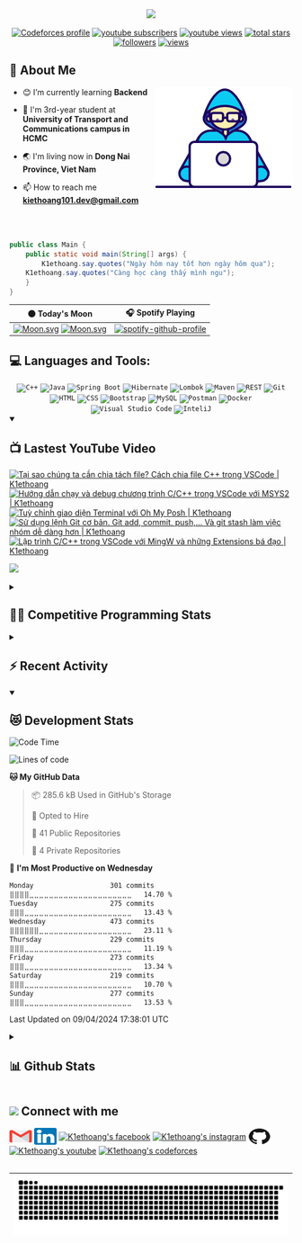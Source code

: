 <!-- Hello -->
<div align="center">
	
<img src="https://readme-typing-svg.herokuapp.com?font=JetBrains+Mono&color=%2336BCF7&size=30&duration=1600&lines=Ch%C3%A0o+th%E1%BA%BF+gi%E1%BB%9Bi!;Hello+World!;%E4%BD%A0%E5%A5%BD%E4%B8%96%E7%95%8C!;%D0%9F%D1%80%D0%B8%D0%B2%D0%B5%D1%82+%D0%BC%D0%B8%D1%80!;%E3%81%93%E3%82%93%E3%81%AB%E3%81%A1%E3%81%AF%E4%B8%96%E7%95%8C!;%EC%95%88%EB%85%95%ED%95%98%EC%84%B8%EC%9A%94!;Bonjour+monde!;Halo+Dunia!;%E0%BA%AA%E0%BA%B0%E2%80%8B%E0%BA%9A%E0%BA%B2%E0%BA%8D%E2%80%8B%E0%BA%94%E0%BA%B5%E2%80%8B%E0%BA%8A%E0%BA%B2%E0%BA%A7%E2%80%8B%E0%BB%82%E0%BA%A5%E0%BA%81!;Hallo+Welt!;%E0%B8%AA%E0%B8%A7%E0%B8%B1%E0%B8%AA%E0%B8%94%E0%B8%B5%E0%B8%8A%E0%B8%B2%E0%B8%A7%E0%B9%82%E0%B8%A5%E0%B8%81;Hola+Mundo">

</div>

<!-- View counter - https://github.com/DenverCoder1/Simple-View-Counter -->
<p align="center">
  <a target="_blank" href="https://codeforces.com/profile/K1ethoang">
    <img alt="Codeforces profile" title="Codeforces profile" src="https://img.shields.io/badge/dynamic/json?url=https%3A%2F%2Fcodeforces.com%2Fapi%2Fuser.info%3Fhandles%3DK1ethoang&query=%24.result%5B%3A1%5D.rating&style=for-the-badge&logo=codeforces&logoColor=ffffff&label=Codeforces%20rating&labelColor=4D5D69&color=2196F3"/></a>
  <a target="_blank" href="https://www.youtube.com/c/K1ethoang?sub_confirmation=1">
    <img alt="youtube subscribers" title="Subscribe to my YouTube channel" src="https://img.shields.io/youtube/channel/subscribers/UCK5Ey9NoSyo7PYBmM3OvjtQ?style=for-the-badge&logo=youtube&labelColor=CE4630&color=E05D44"/></a>
  <a target="_blank" href="https://www.youtube.com/c/K1ethoang">
    <img alt="youtube views" title="YouTube views" src="https://img.shields.io/youtube/channel/views/UCK5Ey9NoSyo7PYBmM3OvjtQ?style=for-the-badge&logo=youtube&labelColor=C79600&color=E1AD0E"/></a> 
  <a target="_blank" href="https://github.com/K1ethoang?tab=repositories&sort=stargazers">
    <img alt="total stars" title="Total stars on GitHub" src="https://custom-icon-badges.demolab.com/github/stars/K1ethoang?color=55960c&style=for-the-badge&labelColor=488207&logo=star"/></a>
  <a target="_blank" href="https://github.com/K1ethoang?tab=followers">
    <img alt="followers" title="Follow me on Github" src="https://custom-icon-badges.demolab.com/github/followers/K1ethoang?color=236ad3&labelColor=1155ba&style=for-the-badge&logo=person-add&label=Follow&logoColor=white"/></a>
  <a target="_blank" href="https://github.com/K1ethoang">
    <img alt="views" title="GitHub profile views" src="https://komarev.com/ghpvc/?username=K1ethoang&color=7C007C&labelColor=640464&style=for-the-badge&label=Visitors&&base=1000"/></a>
</p>

<!--
|<a href="https://github.com/K1ethoang"><img align="left" src="/resource/gif/luffy.gif" alt="PC" heigth="160" width="160"/></a>|[![Dev Quotes](https://quotes-github-readme.vercel.app/api?type=horizontal&theme=radical)](https://quotes-github-readme.vercel.app/api?type=horizontal&theme=radical)|
|:---:|:---|
|<a href="https://github.com/K1ethoang"><img align="left" src="/resource/gif/cat.gif" alt="PC" heigth="160" width="160"/></a>|![](https://readme-jokes.vercel.app/api?hideBorder&theme=radical)|
-->

## 💫 About Me
<img src="/resource/gif/Developer.gif" align="right"/>

- 😊 I’m currently learning **Backend** 

- 🌱 I'm 3rd-year student at **University of Transport and Communications campus in HCMC**

- 🌏 I'm living now in **Dong Nai Province, Viet Nam**

- 📫 How to reach me **kiethoang101.dev@gmail.com**

<br>
<br>

```java
public class Main {
    public static void main(String[] args) {
        K1ethoang.say.quotes("Ngày hôm nay tốt hơn ngày hôm qua");
	K1ethoang.say.quotes("Càng học càng thấy mình ngu");
    }
}
```

<div align="center">

|**🌑 Today's Moon**|**🎧 Spotify Playing**|
|:---:|:---:|
|[![Moon.svg](https://moon-svg.minung.dev/moon.svg?theme=ray&rotate=0)](https://moon-svg.minung.dev) [![Moon.svg](https://moon-svg.minung.dev/moon.svg?theme=basic&rotate=0)](https://moon-svg.minung.dev)|[![spotify-github-profile](https://spotify-github-profile.vercel.app/api/view?uid=pits56ip4lozpoo0xzvyti5w2&cover_image=true&theme=natemoo-re&show_offline=false&interchange=false)](https://open.spotify.com/user/pits56ip4lozpoo0xzvyti5w2)|

</div>



## 💻 Languages and Tools:

<div align="center">
	<code><img width="50" src="https://user-images.githubusercontent.com/25181517/192106073-90fffafe-3562-4ff9-a37e-c77a2da0ff58.png" alt="C++" title="C++"/></code>
	<code><img width="50" src="https://user-images.githubusercontent.com/25181517/117201156-9a724800-adec-11eb-9a9d-3cd0f67da4bc.png" alt="Java" title="Java"/></code>
	<code><img width="50" src="https://user-images.githubusercontent.com/25181517/183891303-41f257f8-6b3d-487c-aa56-c497b880d0fb.png" alt="Spring Boot" title="Spring Boot"/></code>
	<code><img width="50" src="https://user-images.githubusercontent.com/25181517/117207493-49665200-adf4-11eb-808e-a9c0fcc2a0a0.png" alt="Hibernate" title="Hibernate"/></code>
	<code><img width="50" src="https://user-images.githubusercontent.com/25181517/190229463-87fa862f-ccf0-48da-8023-940d287df610.png" alt="Lombok" title="Lombok"/></code>
	<code><img width="50" src="https://user-images.githubusercontent.com/25181517/117207242-07d5a700-adf4-11eb-975e-be04e62b984b.png" alt="Maven" title="Maven"/></code>
	<code><img width="50" src="https://user-images.githubusercontent.com/25181517/192107858-fe19f043-c502-4009-8c47-476fc89718ad.png" alt="REST" title="REST"/></code>
	<code><img width="50" src="https://user-images.githubusercontent.com/25181517/192108372-f71d70ac-7ae6-4c0d-8395-51d8870c2ef0.png" alt="Git" title="Git"/></code>
	<code><img width="50" src="https://user-images.githubusercontent.com/25181517/192158954-f88b5814-d510-4564-b285-dff7d6400dad.png" alt="HTML" title="HTML"/></code>
	<code><img width="50" src="https://user-images.githubusercontent.com/25181517/183898674-75a4a1b1-f960-4ea9-abcb-637170a00a75.png" alt="CSS" title="CSS"/></code>
	<code><img width="50" src="https://user-images.githubusercontent.com/25181517/183898054-b3d693d4-dafb-4808-a509-bab54cf5de34.png" alt="Bootstrap" title="Bootstrap"/></code>
	<code><img width="50" src="https://user-images.githubusercontent.com/25181517/183896128-ec99105a-ec1a-4d85-b08b-1aa1620b2046.png" alt="MySQL" title="MySQL"/></code>
	<code><img width="50" src="https://user-images.githubusercontent.com/25181517/192109061-e138ca71-337c-4019-8d42-4792fdaa7128.png" alt="Postman" title="Postman"/></code>
	<code><img width="50" src="https://user-images.githubusercontent.com/25181517/117207330-263ba280-adf4-11eb-9b97-0ac5b40bc3be.png" alt="Docker" title="Docker"/></code>
 	<code><img width="50" src="https://user-images.githubusercontent.com/25181517/192108891-d86b6220-e232-423a-bf5f-90903e6887c3.png" alt="Visual Studio Code" title="Visual Studio Code"/></code>
	<code><img width="50" src="https://user-images.githubusercontent.com/25181517/192108890-200809d1-439c-4e23-90d3-b090cf9a4eea.png" alt="InteliJ" title="InteliJ"/></code>
</div>

<details open>
  <summary><h2> 📺 Lastest YouTube Video </h2></summary>
	
<!-- BEGIN YOUTUBE-CARDS -->
[![Tại sao chúng ta cần chia tách file? Cách chia file C++ trong VSCode | K1ethoang](https://ytcards.demolab.com/?id=MD1UmWRWuow&title=T%E1%BA%A1i+sao+ch%C3%BAng+ta+c%E1%BA%A7n+chia+t%C3%A1ch+file%3F+C%C3%A1ch+chia+file+C%2B%2B+trong+VSCode+%7C+K1ethoang&lang=en&timestamp=1709208014&background_color=%230d1117&title_color=%23ffffff&stats_color=%23dedede&max_title_lines=2&width=250&border_radius=5&duration=417 "Tại sao chúng ta cần chia tách file? Cách chia file C++ trong VSCode | K1ethoang")](https://www.youtube.com/watch?v=MD1UmWRWuow)
[![Hướng dẫn chạy và debug chương trình C/C++ trong VSCode với MSYS2 | K1ethoang](https://ytcards.demolab.com/?id=mrXs1oF_wJQ&title=H%C6%B0%E1%BB%9Bng+d%E1%BA%ABn+ch%E1%BA%A1y+v%C3%A0+debug+ch%C6%B0%C6%A1ng+tr%C3%ACnh+C%2FC%2B%2B+trong+VSCode+v%E1%BB%9Bi+MSYS2+%7C+K1ethoang&lang=en&timestamp=1705149035&background_color=%230d1117&title_color=%23ffffff&stats_color=%23dedede&max_title_lines=2&width=250&border_radius=5&duration=856 "Hướng dẫn chạy và debug chương trình C/C++ trong VSCode với MSYS2 | K1ethoang")](https://www.youtube.com/watch?v=mrXs1oF_wJQ)
[![Tuỳ chỉnh giao diện Terminal với Oh My Posh | K1ethoang](https://ytcards.demolab.com/?id=xDZC5iYg_uU&title=Tu%E1%BB%B3+ch%E1%BB%89nh+giao+di%E1%BB%87n+Terminal+v%E1%BB%9Bi+Oh+My+Posh+%7C+K1ethoang&lang=en&timestamp=1692622855&background_color=%230d1117&title_color=%23ffffff&stats_color=%23dedede&max_title_lines=2&width=250&border_radius=5&duration=902 "Tuỳ chỉnh giao diện Terminal với Oh My Posh | K1ethoang")](https://www.youtube.com/watch?v=xDZC5iYg_uU)
[![Sử dụng lệnh Git cơ bản. Git add, commit, push,… Và git stash làm việc nhóm dễ dàng hơn | K1ethoang](https://ytcards.demolab.com/?id=Itmy5fTw3xk&title=S%E1%BB%AD+d%E1%BB%A5ng+l%E1%BB%87nh+Git+c%C6%A1+b%E1%BA%A3n.+Git+add%2C+commit%2C+push%2C%E2%80%A6+V%C3%A0+git+stash+l%C3%A0m+vi%E1%BB%87c+nh%C3%B3m+d%E1%BB%85+d%C3%A0ng+h%C6%A1n+%7C+K1ethoang&lang=en&timestamp=1680177622&background_color=%230d1117&title_color=%23ffffff&stats_color=%23dedede&max_title_lines=2&width=250&border_radius=5&duration=1416 "Sử dụng lệnh Git cơ bản. Git add, commit, push,… Và git stash làm việc nhóm dễ dàng hơn | K1ethoang")](https://www.youtube.com/watch?v=Itmy5fTw3xk)
[![Lập trình C/C++ trong VSCode với MingW và những Extensions bá đạo | K1ethoang](https://ytcards.demolab.com/?id=BOa0Enkaw9c&title=L%E1%BA%ADp+tr%C3%ACnh+C%2FC%2B%2B+trong+VSCode+v%E1%BB%9Bi+MingW+v%C3%A0+nh%E1%BB%AFng+Extensions+b%C3%A1+%C4%91%E1%BA%A1o+%7C+K1ethoang&lang=en&timestamp=1634096553&background_color=%230d1117&title_color=%23ffffff&stats_color=%23dedede&max_title_lines=2&width=250&border_radius=5&duration=581 "Lập trình C/C++ trong VSCode với MingW và những Extensions bá đạo | K1ethoang")](https://www.youtube.com/watch?v=BOa0Enkaw9c)
<!-- END YOUTUBE-CARDS -->

<a target="_blank" href="https://www.youtube.com/c/K1ethoang?sub_confirmation=1"><img src="https://custom-icon-badges.demolab.com/badge/-Subscribe-red?style=for-the-badge&logo=video&logoColor=white"/></a>
</details>

<details>
<summary><h2>👨‍💻 Competitive Programming Stats</h2></summary>
<a target="_blank" href="https://codeforces.com/profile/K1ethoang">
<img src="https://raw.githubusercontent.com/K1ethoang/cf-stats/main/output/light_card.svg#gh-dark-mode-only" />
<!-- <img src="https://raw.githubusercontent.com/K1ethoang/cf-stats/main/output/light_card.svg" /> -->
<br/>
<img src="https://raw.githubusercontent.com/K1ethoang/cf-stats/main/output/max_rating.svg" />
<img src="https://raw.githubusercontent.com/K1ethoang/cf-stats/main/output/rating.svg" />
</a>
</details>

<details>
<summary><h2>⚡ Recent Activity</h2></summary>
	
<!--START_SECTION:activity-->
1. 🎉 Merged PR [#9](https://github.com/K1ethoang/Learn_Web/pull/9) in [K1ethoang/Learn_Web](https://github.com/K1ethoang/Learn_Web)
2. 💪 Opened PR [#9](https://github.com/K1ethoang/Learn_Web/pull/9) in [K1ethoang/Learn_Web](https://github.com/K1ethoang/Learn_Web)
3. 🎉 Merged PR [#8](https://github.com/K1ethoang/Learn_Web/pull/8) in [K1ethoang/Learn_Web](https://github.com/K1ethoang/Learn_Web)
4. 🎉 Merged PR [#7](https://github.com/K1ethoang/Learn_Web/pull/7) in [K1ethoang/Learn_Web](https://github.com/K1ethoang/Learn_Web)
5. ❌ Closed PR [#6](https://github.com/K1ethoang/Learn_Web/pull/6) in [K1ethoang/Learn_Web](https://github.com/K1ethoang/Learn_Web)
6. 🎉 Merged PR [#5](https://github.com/K1ethoang/Learn_Web/pull/5) in [K1ethoang/Learn_Web](https://github.com/K1ethoang/Learn_Web)
<!--END_SECTION:activity-->

</details>

<details open>
<summary><h2>😻 Development Stats</h2></summary>
	
<!--START_SECTION:waka-->
![Code Time](http://img.shields.io/badge/Code%20Time-1%2C309%20hrs%2028%20mins-blue)

![Lines of code](https://img.shields.io/badge/From%20Hello%20World%20I%27ve%20Written-23.2%20million%20lines%20of%20code-blue)

**🐱 My GitHub Data** 

> 📦 285.6 kB Used in GitHub's Storage 
 > 
> 💼 Opted to Hire
 > 
> 📜 41 Public Repositories 
 > 
> 🔑 4 Private Repositories 
 > 
📅 **I'm Most Productive on Wednesday** 

```text
Monday                   301 commits         ⣿⣿⣿⣿⣀⣀⣀⣀⣀⣀⣀⣀⣀⣀⣀⣀⣀⣀⣀⣀⣀⣀⣀⣀⣀   14.70 % 
Tuesday                  275 commits         ⣿⣿⣿⣀⣀⣀⣀⣀⣀⣀⣀⣀⣀⣀⣀⣀⣀⣀⣀⣀⣀⣀⣀⣀⣀   13.43 % 
Wednesday                473 commits         ⣿⣿⣿⣿⣿⣿⣀⣀⣀⣀⣀⣀⣀⣀⣀⣀⣀⣀⣀⣀⣀⣀⣀⣀⣀   23.11 % 
Thursday                 229 commits         ⣿⣿⣿⣀⣀⣀⣀⣀⣀⣀⣀⣀⣀⣀⣀⣀⣀⣀⣀⣀⣀⣀⣀⣀⣀   11.19 % 
Friday                   273 commits         ⣿⣿⣿⣀⣀⣀⣀⣀⣀⣀⣀⣀⣀⣀⣀⣀⣀⣀⣀⣀⣀⣀⣀⣀⣀   13.34 % 
Saturday                 219 commits         ⣿⣿⣿⣀⣀⣀⣀⣀⣀⣀⣀⣀⣀⣀⣀⣀⣀⣀⣀⣀⣀⣀⣀⣀⣀   10.70 % 
Sunday                   277 commits         ⣿⣿⣿⣀⣀⣀⣀⣀⣀⣀⣀⣀⣀⣀⣀⣀⣀⣀⣀⣀⣀⣀⣀⣀⣀   13.53 % 
```



 Last Updated on 09/04/2024 17:38:01 UTC
<!--END_SECTION:waka-->

</details>

<details>
  <summary><h2> 📊 Github Stats </h2></summary>
  
  [![stats](https://github-readme-stats.vercel.app/api?username=K1ethoang&layout=compact&theme=radical&hide_border=true&include_all_commits=false&count_private=true&show_icons=true)](https://github.com/anuraghazra/github-readme-stats)[![stats](https://github-readme-stats.vercel.app/api/top-langs/?username=K1ethoang&langs_count=10&layout=compact&theme=radical&hide_border=true&hide_langs_below=1)](https://github.com/anuraghazra/github-readme-stats)
  <br>
 **Note**: Top languages is only a metric of the languages my public code consists of and doesn't reflect experience or skill level.
  <br>
  
<a href="https://github.com/anuraghazra/github-readme-stats"><img align="center" src="http://github-readme-streak-stats.herokuapp.com?user=K1ethoang&theme=radical&hide_border=true&date_format=M%20j%5B%2C%20Y%5D" alt=""/></a>
  <a href="https://github.com/K1ethoang"><img align="center" src="https://github-profile-summary-cards.vercel.app/api/cards/productive-time?username=K1ethoang&theme=radical&utcOffset=7" alt=""/></a>
    
[![K1ethoang's github activity graph](https://github-readme-activity-graph.vercel.app/graph?username=K1ethoang&theme=xcode)](https://github.com/ashutosh00710/github-readme-activity-graph)
</details>


## <img src="https://github.com/TheDudeThatCode/TheDudeThatCode/blob/master/Assets/Handshake.gif" height="32px"> Connect with me
<!-- gmail -->
<a target="_blank" href="mailto:kiethoang101.dev@gmail.com">
 <img align="center" src="https://raw.githubusercontent.com/SatYu26/SatYu26/master/Assets/Gmail.svg" alt="K1ethoang's gmail" height="30" width="40"/></a>

<!-- linkedin -->
<a target="_blank" href="https://linkedin.com/in/k1ethoang">
 <img align="center" src="https://github.com/SatYu26/SatYu26/blob/master/Assets/Linkedin.svg" alt="K1ethoang's linkedin" height="30" width="40"/></a>

<!-- facebook -->
<a target="_blank" href="https://fb.com/K1ethoang">
 <img align="center" src="https://raw.githubusercontent.com/rahuldkjain/github-profile-readme-generator/master/src/images/icons/Social/facebook.svg" alt="K1ethoang's facebook" height="30" width="40"/></a>
 
<!-- instagram -->
<a target="_blank" href="https://instagram.com/k1ethoang">
 <img align="center" src="https://raw.githubusercontent.com/rahuldkjain/github-profile-readme-generator/master/src/images/icons/Social/instagram.svg" alt="K1ethoang's instagram" height="30" width="40"/></a>
 
 <!-- github -->
<a target="_blank" href="https://github.com/K1ethoang">
 <img align="center" src="https://raw.githubusercontent.com/devicons/devicon/master/icons/github/github-original.svg" alt="K1ethoang's github" height="30" width="40"/></a>
 
<!-- youtube -->
<a target="_blank" href="https://www.youtube.com/K1ethoang">
 <img align="center" src="https://raw.githubusercontent.com/rahuldkjain/github-profile-readme-generator/master/src/images/icons/Social/youtube.svg" alt="K1ethoang's youtube" height="30" width="40"/></a>

<!-- codeforces -->
<a target="_blank" href="https://codeforces.com/profile/k1ethoang">
 <img align="center" src="https://raw.githubusercontent.com/rahuldkjain/github-profile-readme-generator/master/src/images/icons/Social/codeforces.svg" alt="K1ethoang's codeforces" height="30" width="40"/></a>
 
<br>
<br>

<!-- Snake -->
|![github contribution grid snake animation](https://raw.githubusercontent.com/K1ethoang/K1ethoang/output/github-contribution-grid-snake.svg)|
|:---:|
